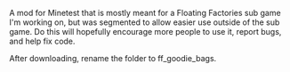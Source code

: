 A mod for Minetest that is mostly meant for a Floating Factories sub game I'm working on, but was segmented to allow easier use outside of the sub game. Do this will hopefully encourage more people to use it, report bugs, and help fix code.

After downloading, rename the folder to ff_goodie_bags.

